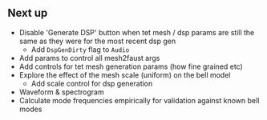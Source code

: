 ## Next up

- Disable 'Generate DSP' button when tet mesh / dsp params are still the same as they were for the most recent dsp gen
  - Add `DspGenDirty` flag to `Audio`
- Add params to control all mesh2faust args
- Add controls for tet mesh generation params (how fine grained etc)
- Explore the effect of the mesh scale (uniform) on the bell model
  - Add scale control for dsp generation
- Waveform & spectrogram
- Calculate mode frequencies empirically for validation against known bell modes
